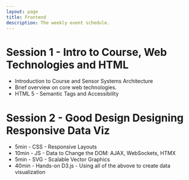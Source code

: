 ```yaml
---
layout: page
title: Frontend
description: The weekly event schedule.
---
```


# Session 1 - Intro to Course, Web Technologies and HTML

- Introduction to Course and Sensor Systems Architecture
- Brief overview on core web technologies.
- HTML 5 - Semantic Tags and Accessibility


# Session 2 - Good Design Designing Responsive Data Viz

- 5min - CSS - Responsive Layouts
- 10min - JS - Data to Change the DOM: AJAX, WebSockets, HTMX
- 5min - SVG - Scalable Vector Graphics
- 40min - Hands-on D3.js - Using all of the abvove to create data visualization
